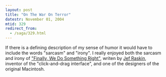 ```yaml
---
layout: post
title: "On The War On Terror"
datestr: November 01, 2004
mtid: 329
redirect_from:
  - /saga/329.html
---
```


If there is a defining description of my sense of humor it would have to include the words "sarcasm" and "irony".  I really enjoyed both the sarcasm and irony of <a href="http://humane.sourceforge.net/unpublished/saddam_ebay.html" title="Finally, We Do Something Right">"Finally, We Do Something Right"</a>, writen by <a href="http://humane.sourceforge.net/home/" title="JefRaskin.Com">Jef Raskin</a>, inventor of the "click-and-drag interface", and one of the designers of the original Macintosh.

